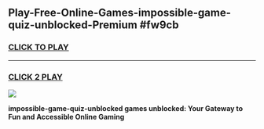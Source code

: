 
## Play-Free-Online-Games-impossible-game-quiz-unblocked-Premium #fw9cb
<h3>
<a href="https://premium.freeplayer.one?title=impossible-game-quiz-unblocked&ref=8M">CLICK TO PLAY</a></h3>
<hr>

<h3>
<a href="https://premium.freeplayer.one?title=impossible-game-quiz-unblocked&ref=8M">CLICK 2 PLAY</a>
  
</h3>

<a href="https://premium.freeplayer.one?title=impossible-game-quiz-unblocked&ref=8M"><img src="https://clearcache.store/games.png"></a>


**impossible-game-quiz-unblocked games unblocked: Your Gateway to Fun and Accessible Online Gaming**
